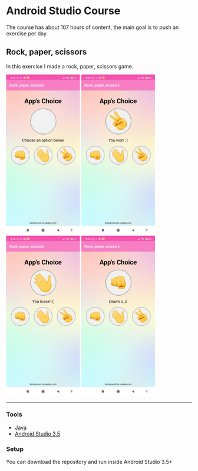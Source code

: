 # Android Studio Course
The course has about 107 hours of content, the main goal is to push an exercise per day.

## Rock, paper, scissors

In this exercise I made a rock, paper, scissors game.

<p float="center">
  <img src="doc/rps-default.jpg" width="200" />
  <img src="doc/rps-won.jpg" width="200" />
  <img src="doc/rps-loose.jpg" width="200" />
  <img src="doc/rps-drawn.jpg" width="200" />
</p>

---

### Tools

- [Java](https://www.java.com/pt-BR/)
- [Android Studio 3.5](https://developer.android.com/studio?hl=pt-br)

### Setup

You can download the repository and run inside Android Studio 3.5+
